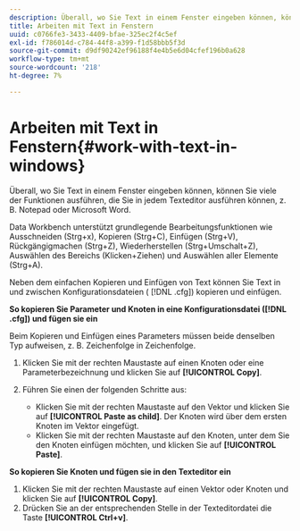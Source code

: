 ```yaml
---
description: Überall, wo Sie Text in einem Fenster eingeben können, können Sie viele der Funktionen ausführen, die Sie in jedem Texteditor ausführen können, z. B. Notepad oder Microsoft Word.
title: Arbeiten mit Text in Fenstern
uuid: c0766fe3-3433-4409-bfae-325ec2f4c5ef
exl-id: f786014d-c784-44f8-a399-f1d58bbb5f3d
source-git-commit: d9df90242ef96188f4e4b5e6d04cfef196b0a628
workflow-type: tm+mt
source-wordcount: '218'
ht-degree: 7%

---
```


# Arbeiten mit Text in Fenstern{#work-with-text-in-windows}

Überall, wo Sie Text in einem Fenster eingeben können, können Sie viele der Funktionen ausführen, die Sie in jedem Texteditor ausführen können, z. B. Notepad oder Microsoft Word.

Data Workbench unterstützt grundlegende Bearbeitungsfunktionen wie Ausschneiden (Strg+x), Kopieren (Strg+C), Einfügen (Strg+V), Rückgängigmachen (Strg+Z), Wiederherstellen (Strg+Umschalt+Z), Auswählen des Bereichs (Klicken+Ziehen) und Auswählen aller Elemente (Strg+A).

Neben dem einfachen Kopieren und Einfügen von Text können Sie Text in und zwischen Konfigurationsdateien ( [!DNL .cfg]) kopieren und einfügen.

**So kopieren Sie Parameter und Knoten in eine Konfigurationsdatei ([!DNL .cfg]) und fügen sie ein**

Beim Kopieren und Einfügen eines Parameters müssen beide denselben Typ aufweisen, z. B. Zeichenfolge in Zeichenfolge.

1. Klicken Sie mit der rechten Maustaste auf einen Knoten oder eine Parameterbezeichnung und klicken Sie auf **[!UICONTROL Copy]**.
1. Führen Sie einen der folgenden Schritte aus:

   * Klicken Sie mit der rechten Maustaste auf den Vektor und klicken Sie auf **[!UICONTROL Paste as child]**. Der Knoten wird über dem ersten Knoten im Vektor eingefügt.
   * Klicken Sie mit der rechten Maustaste auf den Knoten, unter dem Sie den Knoten einfügen möchten, und klicken Sie auf **[!UICONTROL Paste]**.

**So kopieren Sie Knoten und fügen sie in den Texteditor ein**

1. Klicken Sie mit der rechten Maustaste auf einen Vektor oder Knoten und klicken Sie auf **[!UICONTROL Copy]**.
1. Drücken Sie an der entsprechenden Stelle in der Texteditordatei die Taste **[!UICONTROL Ctrl+v]**.
